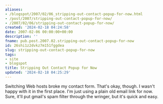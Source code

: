 ```yaml
---
aliases:
- /blogspot/2007/02/06_stripping-out-contact-popup-for-now.html
- /post/2007/stripping-out-contact-popup-for-now/
- /2007/02/06/stripping-out-contact-popup-for-now/
created: '2024-02-18 04:24:58'
date: 2007-02-06 00:00:00+00:00
description: ''
fname: pub.post.2007.02.stripping-out-contact-popup-for-now
id: 26shi1z2dvkz7m151fggdea
slug: stripping-out-contact-popup-for-now
tags:
- site
- blogspot
title: Stripping Out Contact Popup for Now
updated: '2024-02-18 04:25:29'
---
```


Switching Web hosts broke my contact form. That's okay, though. I wasn't happy with it in the first place. I'm just using a plain old email link for now. Sure, it'll put gmail's spam filter through the wringer, but it's quick and easy.